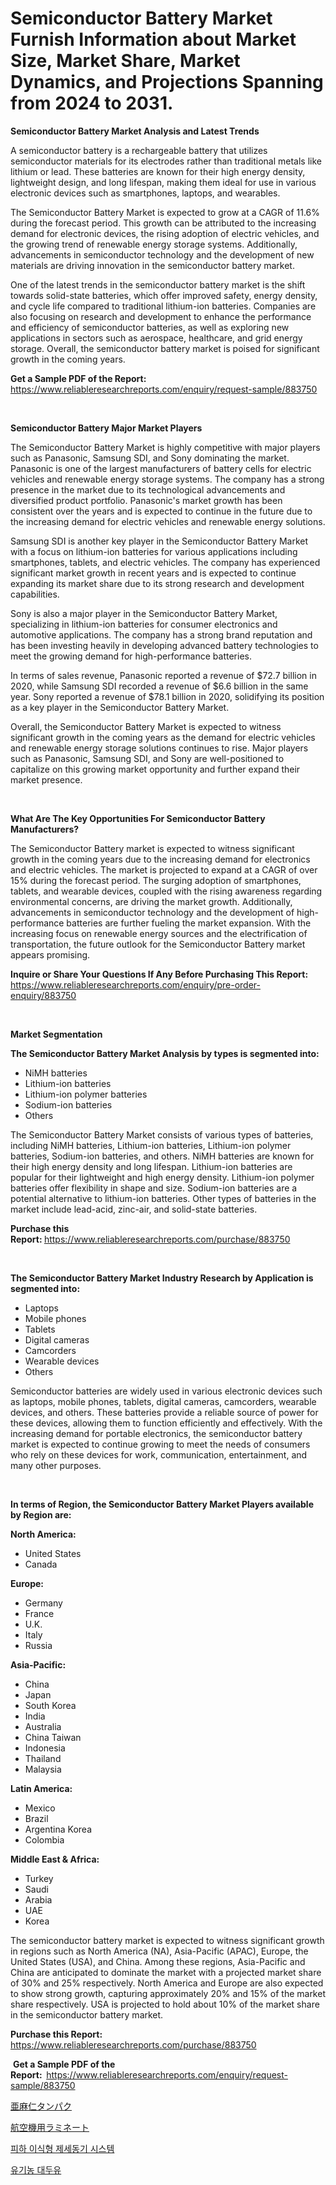 <p><h1>Semiconductor Battery Market Furnish Information about Market Size, Market Share, Market Dynamics, and Projections Spanning from 2024 to 2031.</h1></p><p><strong>Semiconductor Battery Market Analysis and Latest Trends</strong></p>
<p><p>A semiconductor battery is a rechargeable battery that utilizes semiconductor materials for its electrodes rather than traditional metals like lithium or lead. These batteries are known for their high energy density, lightweight design, and long lifespan, making them ideal for use in various electronic devices such as smartphones, laptops, and wearables.</p><p>The Semiconductor Battery Market is expected to grow at a CAGR of 11.6% during the forecast period. This growth can be attributed to the increasing demand for electronic devices, the rising adoption of electric vehicles, and the growing trend of renewable energy storage systems. Additionally, advancements in semiconductor technology and the development of new materials are driving innovation in the semiconductor battery market.</p><p>One of the latest trends in the semiconductor battery market is the shift towards solid-state batteries, which offer improved safety, energy density, and cycle life compared to traditional lithium-ion batteries. Companies are also focusing on research and development to enhance the performance and efficiency of semiconductor batteries, as well as exploring new applications in sectors such as aerospace, healthcare, and grid energy storage. Overall, the semiconductor battery market is poised for significant growth in the coming years.</p></p>
<p><strong>Get a Sample PDF of the Report:&nbsp;</strong> <a href="https://www.reliableresearchreports.com/enquiry/request-sample/883750">https://www.reliableresearchreports.com/enquiry/request-sample/883750</a></p>
<p>&nbsp;</p>
<p><strong>Semiconductor Battery Major Market Players</strong></p>
<p><p>The Semiconductor Battery Market is highly competitive with major players such as Panasonic, Samsung SDI, and Sony dominating the market. Panasonic is one of the largest manufacturers of battery cells for electric vehicles and renewable energy storage systems. The company has a strong presence in the market due to its technological advancements and diversified product portfolio. Panasonic's market growth has been consistent over the years and is expected to continue in the future due to the increasing demand for electric vehicles and renewable energy solutions.</p><p>Samsung SDI is another key player in the Semiconductor Battery Market with a focus on lithium-ion batteries for various applications including smartphones, tablets, and electric vehicles. The company has experienced significant market growth in recent years and is expected to continue expanding its market share due to its strong research and development capabilities.</p><p>Sony is also a major player in the Semiconductor Battery Market, specializing in lithium-ion batteries for consumer electronics and automotive applications. The company has a strong brand reputation and has been investing heavily in developing advanced battery technologies to meet the growing demand for high-performance batteries.</p><p>In terms of sales revenue, Panasonic reported a revenue of $72.7 billion in 2020, while Samsung SDI recorded a revenue of $6.6 billion in the same year. Sony reported a revenue of $78.1 billion in 2020, solidifying its position as a key player in the Semiconductor Battery Market.</p><p>Overall, the Semiconductor Battery Market is expected to witness significant growth in the coming years as the demand for electric vehicles and renewable energy storage solutions continues to rise. Major players such as Panasonic, Samsung SDI, and Sony are well-positioned to capitalize on this growing market opportunity and further expand their market presence.</p></p>
<p>&nbsp;</p>
<p><strong>What Are The Key Opportunities For Semiconductor Battery Manufacturers?</strong></p>
<p><p>The Semiconductor Battery market is expected to witness significant growth in the coming years due to the increasing demand for electronics and electric vehicles. The market is projected to expand at a CAGR of over 15% during the forecast period. The surging adoption of smartphones, tablets, and wearable devices, coupled with the rising awareness regarding environmental concerns, are driving the market growth. Additionally, advancements in semiconductor technology and the development of high-performance batteries are further fueling the market expansion. With the increasing focus on renewable energy sources and the electrification of transportation, the future outlook for the Semiconductor Battery market appears promising.</p></p>
<p><strong>Inquire or Share Your Questions If Any Before Purchasing This Report:</strong> <a href="https://www.reliableresearchreports.com/enquiry/pre-order-enquiry/883750">https://www.reliableresearchreports.com/enquiry/pre-order-enquiry/883750</a></p>
<p>&nbsp;</p>
<p><strong>Market Segmentation</strong></p>
<p><strong>The Semiconductor Battery Market Analysis by types is segmented into:</strong></p>
<p><ul><li>NiMH batteries</li><li>Lithium-ion batteries</li><li>Lithium-ion polymer batteries</li><li>Sodium-ion batteries</li><li>Others</li></ul></p>
<p><p>The Semiconductor Battery Market consists of various types of batteries, including NiMH batteries, Lithium-ion batteries, Lithium-ion polymer batteries, Sodium-ion batteries, and others. NiMH batteries are known for their high energy density and long lifespan. Lithium-ion batteries are popular for their lightweight and high energy density. Lithium-ion polymer batteries offer flexibility in shape and size. Sodium-ion batteries are a potential alternative to lithium-ion batteries. Other types of batteries in the market include lead-acid, zinc-air, and solid-state batteries.</p></p>
<p><strong>Purchase this Report:&nbsp;</strong><a href="https://www.reliableresearchreports.com/purchase/883750">https://www.reliableresearchreports.com/purchase/883750</a></p>
<p>&nbsp;</p>
<p><strong>The Semiconductor Battery Market Industry Research by Application is segmented into:</strong></p>
<p><ul><li>Laptops</li><li>Mobile phones</li><li>Tablets</li><li>Digital cameras</li><li>Camcorders</li><li>Wearable devices</li><li>Others</li></ul></p>
<p><p>Semiconductor batteries are widely used in various electronic devices such as laptops, mobile phones, tablets, digital cameras, camcorders, wearable devices, and others. These batteries provide a reliable source of power for these devices, allowing them to function efficiently and effectively. With the increasing demand for portable electronics, the semiconductor battery market is expected to continue growing to meet the needs of consumers who rely on these devices for work, communication, entertainment, and many other purposes.</p></p>
<p>&nbsp;</p>
<p><strong>In terms of Region, the Semiconductor Battery Market Players available by Region are:</strong></p>
<p>
    <p> <strong> North America: </strong>
        <ul>
            <li>United States</li>
            <li>Canada</li>
        </ul>
        </p> 
    <p> <strong> Europe: </strong>
        <ul>
            <li>Germany</li>
            <li>France</li>
            <li>U.K.</li>
            <li>Italy</li>
            <li>Russia</li>
        </ul>
        </p> 
    <p> <strong> Asia-Pacific: </strong>
        <ul>
            <li>China</li>
            <li>Japan</li>
            <li>South Korea</li>
            <li>India</li>
            <li>Australia</li>
            <li>China Taiwan</li>
            <li>Indonesia</li>
            <li>Thailand</li>
            <li>Malaysia</li>
        </ul>
        </p> 
    <p> <strong> Latin America: </strong>
        <ul>
            <li>Mexico</li>
            <li>Brazil</li>
            <li>Argentina Korea</li>
            <li>Colombia</li>
        </ul>
        </p> 
    <p> <strong> Middle East & Africa: </strong>
        <ul>
            <li>Turkey</li>
            <li>Saudi</li>
            <li>Arabia</li>
            <li>UAE</li>
            <li>Korea</li>
        </ul>
    </p>
    </p>
<p><p>The semiconductor battery market is expected to witness significant growth in regions such as North America (NA), Asia-Pacific (APAC), Europe, the United States (USA), and China. Among these regions, Asia-Pacific and China are anticipated to dominate the market with a projected market share of 30% and 25% respectively. North America and Europe are also expected to show strong growth, capturing approximately 20% and 15% of the market share respectively. USA is projected to hold about 10% of the market share in the semiconductor battery market.</p></p>
<p><strong>Purchase this Report: </strong><a href="https://www.reliableresearchreports.com/purchase/883750">https://www.reliableresearchreports.com/purchase/883750</a></p>
<p>&nbsp;<strong>Get a Sample PDF of the Report:&nbsp;&nbsp;</strong><a href="https://www.reliableresearchreports.com/enquiry/request-sample/883750">https://www.reliableresearchreports.com/enquiry/request-sample/883750</a></p>
<p><strong></strong></p>
<p><p><a href="https://medium.com/@reyeshowell66/%E4%BA%9C%E9%BA%BB%E4%BB%81%E3%82%BF%E3%83%B3%E3%83%91%E3%82%AF%E8%B3%AA%E5%B8%82%E5%A0%B4-%E6%88%90%E5%8A%9F%E3%81%99%E3%82%8B%E3%83%93%E3%82%B8%E3%83%8D%E3%82%B9%E6%88%A6%E7%95%A5%E3%81%AE%E9%8D%B52031%E5%B9%B4%E3%81%BE%E3%81%A7%E3%81%AE%E4%BA%88%E6%B8%AC-42d1d95a69d8">亜麻仁タンパク</a></p><p><a href="https://medium.com/@jerrycurtis23/%E8%88%AA%E7%A9%BA%E6%A9%9F%E3%83%A9%E3%83%9F%E3%83%8D%E3%83%BC%E3%83%88%E5%B8%82%E5%A0%B4%E8%A6%8F%E6%A8%A1%E3%81%AF-%E3%82%B0%E3%83%AD%E3%83%BC%E3%83%90%E3%83%AB%E7%94%A3%E6%A5%AD%E3%81%AB%E3%81%8A%E3%81%91%E3%82%8B%E6%9C%80%E9%81%A9%E3%81%AA%E3%83%9E%E3%83%BC%E3%82%B1%E3%83%86%E3%82%A3%E3%83%B3%E3%82%B0%E3%83%81%E3%83%A3%E3%83%8D%E3%83%AB%E3%82%92%E6%98%8E%E3%82%89%E3%81%8B%E3%81%AB%E3%81%97%E3%81%BE%E3%81%99-33ae806a2d4d">航空機用ラミネート</a></p><p><a href="https://medium.com/@goonfghyt6587/%ED%94%BC%ED%95%98-%EA%B8%B0%EB%8A%A5%EC%84%B1-%EC%A0%9C%EC%84%B8%EB%8F%99%EA%B8%B0-%EC%8B%9C%EC%8A%A4%ED%85%9C-%EC%8B%9C%EC%9E%A5-%EC%84%B1%EA%B3%B5%EC%A0%81%EC%9D%B8-%EB%B9%84%EC%A6%88%EB%8B%88%EC%8A%A4-%EC%A0%84%EB%9E%B5%EC%9D%84-%EC%9C%84%ED%95%9C-%EC%97%B4%EC%87%A0-2031%EB%85%84%EA%B9%8C%EC%A7%80-%EC%98%88%EC%B8%A1-d029d0612a12">피하 이식형 제세동기 시스템</a></p><p><a href="https://medium.com/@christianlarkinus/%EC%9C%A0%EA%B8%B0%EB%86%8D-%EB%8C%80%EB%91%90%EC%9C%A0-%EC%8B%9C%EC%9E%A5-%EA%B7%9C%EB%AA%A8%EC%99%80-%EC%8B%9C%EC%9E%A5-%EB%8F%99%ED%96%A5-%EC%99%84%EC%A0%84%ED%95%9C-%EC%82%B0%EC%97%85-%EA%B0%9C%EC%9A%94-2024%EB%85%84%EB%B6%80%ED%84%B0-2031%EB%85%84%EA%B9%8C%EC%A7%80-947db7f48449">유기농 대두유</a></p></p>